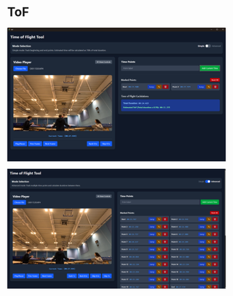 # ToF 

![Simple mode](screenshots/Screenshot%202025-03-17%20193842.png)

![Advanced mode](screenshots/Screenshot%202025-03-17%20192758.png)